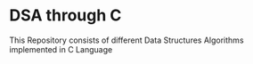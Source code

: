 # DSA through C
This Repository consists of different Data Structures Algorithms implemented in C Language 
